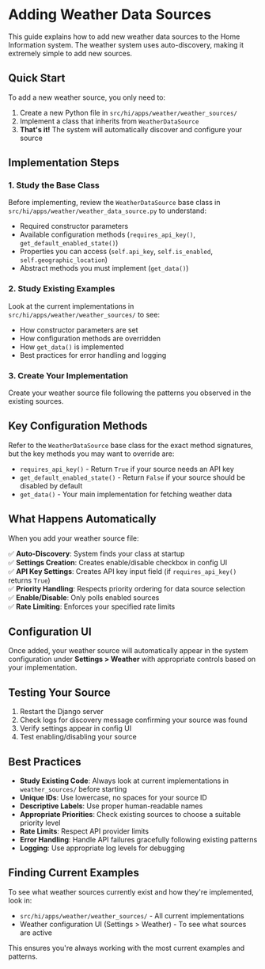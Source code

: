 # Adding Weather Data Sources

This guide explains how to add new weather data sources to the Home Information system. The weather system uses auto-discovery, making it extremely simple to add new sources.

## Quick Start

To add a new weather source, you only need to:

1. Create a new Python file in `src/hi/apps/weather/weather_sources/`
2. Implement a class that inherits from `WeatherDataSource`
3. **That's it!** The system will automatically discover and configure your source

## Implementation Steps

### 1. Study the Base Class

Before implementing, review the `WeatherDataSource` base class in `src/hi/apps/weather/weather_data_source.py` to understand:

- Required constructor parameters
- Available configuration methods (`requires_api_key()`, `get_default_enabled_state()`)
- Properties you can access (`self.api_key`, `self.is_enabled`, `self.geographic_location`)
- Abstract methods you must implement (`get_data()`)

### 2. Study Existing Examples

Look at the current implementations in `src/hi/apps/weather/weather_sources/` to see:

- How constructor parameters are set
- How configuration methods are overridden
- How `get_data()` is implemented
- Best practices for error handling and logging

### 3. Create Your Implementation

Create your weather source file following the patterns you observed in the existing sources.

## Key Configuration Methods

Refer to the `WeatherDataSource` base class for the exact method signatures, but the key methods you may want to override are:

- `requires_api_key()` - Return `True` if your source needs an API key
- `get_default_enabled_state()` - Return `False` if your source should be disabled by default
- `get_data()` - Your main implementation for fetching weather data

## What Happens Automatically

When you add your weather source file:

✅ **Auto-Discovery**: System finds your class at startup  
✅ **Settings Creation**: Creates enable/disable checkbox in config UI  
✅ **API Key Settings**: Creates API key input field (if `requires_api_key()` returns `True`)  
✅ **Priority Handling**: Respects priority ordering for data source selection  
✅ **Enable/Disable**: Only polls enabled sources  
✅ **Rate Limiting**: Enforces your specified rate limits  

## Configuration UI

Once added, your weather source will automatically appear in the system configuration under **Settings > Weather** with appropriate controls based on your implementation.

## Testing Your Source

1. Restart the Django server
2. Check logs for discovery message confirming your source was found
3. Verify settings appear in config UI
4. Test enabling/disabling your source

## Best Practices

- **Study Existing Code**: Always look at current implementations in `weather_sources/` before starting
- **Unique IDs**: Use lowercase, no spaces for your source ID
- **Descriptive Labels**: Use proper human-readable names
- **Appropriate Priorities**: Check existing sources to choose a suitable priority level
- **Rate Limits**: Respect API provider limits
- **Error Handling**: Handle API failures gracefully following existing patterns
- **Logging**: Use appropriate log levels for debugging

## Finding Current Examples

To see what weather sources currently exist and how they're implemented, look in:
- `src/hi/apps/weather/weather_sources/` - All current implementations
- Weather configuration UI (Settings > Weather) - To see what sources are active

This ensures you're always working with the most current examples and patterns.